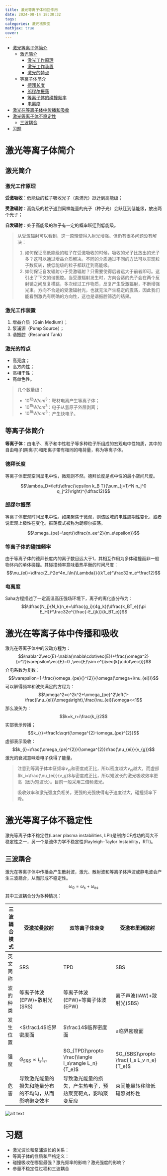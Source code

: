 ```yaml
---
title: 激光等离子体相互作用
date: 2024-08-14 18:30:32
tags: 
categories: 激光核聚变
mathjax: true
cover: 
---
```

- [激光等离子体简介](#激光等离子体简介)
  - [激光简介](#激光简介)
    - [激光工作原理](#激光工作原理)
    - [激光工作装置](#激光工作装置)
    - [激光的特点](#激光的特点)
  - [等离子体简介](#等离子体简介)
    - [德拜长度](#德拜长度)
    - [郎缪尔振荡](#郎缪尔振荡)
    - [等离子体的碰撞频率](#等离子体的碰撞频率)
    - [电离度](#电离度)
- [激光在等离子体中传播和吸收](#激光在等离子体中传播和吸收)
- [激光等离子体不稳定性](#激光等离子体不稳定性)
  - [三波耦合](#三波耦合)
- [习题](#习题)


# 激光等离子体简介

## 激光简介

### 激光工作原理

**受激吸收**：低能级的粒子吸收光子（泵浦光）跃迁到高能级；

**受激辐射**：高能级的粒子遇到同样能量的光子（种子光）会跃迁到低能级，放出两个光子；

**自发辐射**：处于高能级的粒子有一定的概率跃迁到低能级。

> 从受激辐射可以看到，这一原理使得入射光增强。但仍有很多问题没有解决：
> 1. 如何保证高低能级的粒子在受激吸收的时候，吸收的光子比放出的光子多？这可以通过增益介质解决。不同的介质通过不同的方法可以实现粒子数反转，使低能级的粒子都跃迁到高能级。
> 2. 如何保证自发辐射小于受激辐射？只需要使得后者远大于前者即可。这引出了下文的谐振腔。当受激辐射发生时，方向合适的光子会在两个反射镜之间反复横跳，多次经过工作物质，反复产生受激辐射，不断增强光束。方向不合适的受激辐射光，也就无法产生稳定的震荡，因此我们能看到激光有明确的方向性，这也是谐振腔筛选的结果。

### 激光工作装置

1. 增益介质（Gain Medium）；
2. 泵浦源（Pump Source）；
3. 谐振腔（Resonant Tank）

### 激光的特点
- 高亮度；
- 高方向性；
- 高相干性；
- 高单色性。

> 几个数量级：
> - $10^{12}W/cm^3$：靶材电离产生等离子体；
> - $10^{15}W/cm^3$：电子从氢原子外层剥离；
> - $10^{18}W/cm^3$：产生快电子。
## 等离子体简介

**等离子体**：由电子、离子和中性粒子等多种粒子所组成的宏观电中性物质，其中的自由电子(阴离子)和阳离子带有相同的电荷量，称为等离子体。

### 德拜长度
等离子体宏观空间呈电中性，微观则不然。德拜长度是点中性的最小空间尺度。

$$\lambda_D=\left(\dfrac{\epsilon k_B T}{\sum_{j=1}^N n_j^0 q_j^2}\right)^{\dfrac12}$$

### 郎缪尔振荡
等离子体宏观时间呈电中性。如果聚焦于微观，则该区域的电性周期性变化，或者说宏观上极性在变化。振荡模式被称为朗缪尔振荡。

$$\omega_{pe}=\sqrt{\dfrac{n_ee^2}{m_e\epsilon}}$$

### 等离子体的碰撞频率

由于等离子体的德拜长度内的离子数目远大于1，其相互作用为多体碰撞而非一般物体内的单体碰撞。其碰撞频率意味着热平衡的时间尺度：
$$\nu_{ei}=\dfrac{Z_i^2e^4n_i\ln{\Lambda}}{(kT_e)^\frac32m_e^\frac12}$$
### 电离度
Saha方程描述了一定高温高压强场环境下，离子的离化态分布为：
$$\dfrac{N_j}{N_k}n_e=\dfrac{g_i}{4g_k}(\dfrac{k_BT_e}{\pi E_H})^\frac32e^{\frac{-E_{jk}}{k_BT_e}}$$

# 激光在等离子体中传播和吸收
激光在等离子体中的波动方程为：
$$\nabla^2\vec{E}-\nabla(\nabla\cdot\vec{E})+\frac{\omega^2}{c^2}\varepsilon\vec{E}=0 ,\vec{E}\sim e^{i\vec{k}\cdot\vec{i}}$$
介电系数为复数：
$$\varepsilon=1-\frac{\omega_{pe}{}^{2}}{\omega(\omega+i\nu_{ei})}$$
可以解得频率和波矢满足的方程为：
$$\omega^2=c^2k^2+\omega_{pe}^2\left(1-\frac{i\nu_{ei}}\omega\right),\frac{\nu_{ei}}\omega<<1$$
那么波矢为：
$$k=k_r+i\frac{k_i}2$$
实部表示传播；
$$k_{r}=\frac1c\sqrt{\omega^{2}-\omega_{pe}^{2}}$$
虚部表示吸收：
$$k_{i}=\frac{\omega_{pe}^{2}}{\omega^{2}}\frac{\nu_{ei}}{v_{g}}$$
激光的衰减意味着电子获得了能量。
> 注意到等离子体本征频率$\nu_{ei}$和密度成正比，所以密度越大$\nu_{ei}$越大，而虚部$k_i=\frac{\nu_{ei}}{v_g}$与密度成正比，所以短波长的激光吸收效率更高（因为短波长）。目前一般采用三倍频激光。
>
> 吸收效率和激光强度负相关。更强的光强使得电子速度过大，碰撞频率下降。
# 激光等离子体不稳定性
激光等离子体不稳定性(Laser plasma instabilities, LPI)是制约ICF成功的两大不稳定性之一，另一个是流体力学不稳定性(Rayleigh–Taylor Instability，RTI)。
<!-- ## 色散关系
### 电子波
色散关系
$$\omega^2=\omega_p^2+\frac{3k_BT_e}{m}k^2$$
> $\omega_p$是等离子体中电子振动的本征频率，其实就是朗缪尔频率。
### 等离子体波
色散关系
$$\omega^2=(\frac{k_BT_e}{M}+\frac{3k_BT_i}{M})k^2$$
> 这说明等离子体波是恒速波，$\sqrt{\frac{k_B(T_e+3T_i)}{M}}$就是等离子体的声速。左边部分来自于电场，右边部分来自于离子的热运动。
### 激光
色散关系
$$\omega^2=\omega_{pe}^2+c^2k^2$$ -->
## 三波耦合

激光在等离子体中传播会产生散射波，激光、散射波和等离子体声波或静电波会产生三波耦合，从而形成不稳定性。
$$\omega_0=\omega_s+\omega_{es}$$
其中三波耦合分为多种情况：


|三波耦合模式|受激拉曼散射|双等离子体衰变|受激布里渊散射|
|---|---|---|---|
|英文简称|SRS|TPD|SBS|
|波的种类|等离子体波(EPW)+散射光(SRS)|等离子体波(EPW)+等离子体波(EPW)|离子声波(IAW)+散射光(SBS)|
|发生位置|<$\frac14$临界密度面|$\frac14$临界密度面|$\leq$临界密度面|
|强度|$G_{SRS}\propto I_sL_n$|$G_{TPD}\propto \frac{\langle I_s\rangle L_n}{T_e}$|$G_{SBS}\propto \frac{ I_s L_v n_e}{T_e}$|
|危害|导致激光能量的损失和能量分布的不均匀，从而影响聚变效率|导致激光能量的损失，产生热电子，预热聚变靶丸，影响聚变反应|束间能量转移降低辐照对称性|

![alt text](\img\激光等离子体聚变\image6.png)

# 习题
- 激光波长和泵浦波长的关系：
- 等离子体的性质和严格定义：
- 碰撞吸收在哪里最强？激光频率的影响？激光强度的影响？
- 参量不稳定性过程和三波耦合